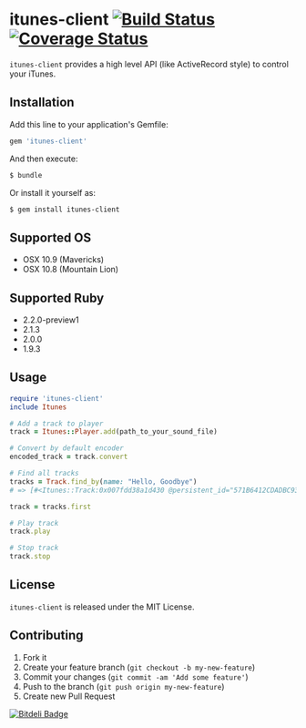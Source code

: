 # itunes-client [![Build Status](https://travis-ci.org/katsuma/itunes-client.png?branch=master)](https://travis-ci.org/katsuma/itunes-client) [![Coverage Status](https://coveralls.io/repos/katsuma/itunes-client/badge.png)](https://coveralls.io/r/katsuma/itunes-client)

`itunes-client` provides a high level API (like ActiveRecord style) to control your iTunes.


## Installation

Add this line to your application's Gemfile:

```sh
gem 'itunes-client'
```

And then execute:

```sh
$ bundle
```

Or install it yourself as:

```sh
$ gem install itunes-client
```

## Supported OS
- OSX 10.9 (Mavericks)
- OSX 10.8 (Mountain Lion)


## Supported Ruby
- 2.2.0-preview1
- 2.1.3
- 2.0.0
- 1.9.3

## Usage

```ruby
require 'itunes-client'
include Itunes

# Add a track to player
track = Itunes::Player.add(path_to_your_sound_file)

# Convert by default encoder
encoded_track = track.convert

# Find all tracks
tracks = Track.find_by(name: "Hello, Goodbye")
# => [#<Itunes::Track:0x007fdd38a1d430 @persistent_id="571B6412CDADBC93", @name="Hello, Goodbye", @album="1", @artist="The Beatles", @track_count="27", @track_number="19">]

track = tracks.first

# Play track
track.play

# Stop track
track.stop
```

## License
`itunes-client` is released under the MIT License.


## Contributing

1. Fork it
2. Create your feature branch (`git checkout -b my-new-feature`)
3. Commit your changes (`git commit -am 'Add some feature'`)
4. Push to the branch (`git push origin my-new-feature`)
5. Create new Pull Request


[![Bitdeli Badge](https://d2weczhvl823v0.cloudfront.net/katsuma/itunes-client/trend.png)](https://bitdeli.com/free "Bitdeli Badge")
